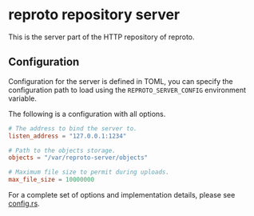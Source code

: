 # reproto repository server

This is the server part of the HTTP repository of reproto.

## Configuration

Configuration for the server is defined in TOML, you can specify the configuration path to load
using the `REPROTO_SERVER_CONFIG` environment variable.

The following is a configuration with all options.

```toml
# The address to bind the server to.
listen_address = "127.0.0.1:1234"

# Path to the objects storage.
objects = "/var/reproto-server/objects"

# Maximum file size to permit during uploads.
max_file_size = 10000000
```

For a complete set of options and implementation details, please see [config.rs][config].

[config]: src/config.rs

